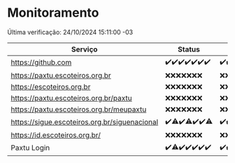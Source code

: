 # Monitoramento

Última verificação: 24/10/2024 15:11:00 -03

|Serviço|Status|Últimas 24h|
|---|---|---|
|https://github.com|<span title="2024-10-17: OK=23">✔️</span><span title="2024-10-18: OK=23">✔️</span><span title="2024-10-19: OK=23">✔️</span><span title="2024-10-20: OK=23">✔️</span><span title="2024-10-21: OK=23">✔️</span><span title="2024-10-22: OK=23">✔️</span><span title="2024-10-23: OK=18">✔️</span>|<span title="23/10/2024 16:06:00 -03 : 200">✔️</span><span title="23/10/2024 17:09:00 -03 : 200">✔️</span><span title="23/10/2024 18:07:00 -03 : 200">✔️</span><span title="23/10/2024 19:07:00 -03 : 200">✔️</span><span title="23/10/2024 20:08:00 -03 : 200">✔️</span><span title="23/10/2024 21:40:00 -03 : 200">✔️</span><span title="23/10/2024 23:10:00 -03 : 200">✔️</span><span title="24/10/2024 00:14:00 -03 : 200">✔️</span><span title="24/10/2024 01:10:00 -03 : 200">✔️</span><span title="24/10/2024 02:08:00 -03 : 200">✔️</span><span title="24/10/2024 03:12:00 -03 : 200">✔️</span><span title="24/10/2024 04:08:00 -03 : 200">✔️</span><span title="24/10/2024 05:11:00 -03 : 200">✔️</span><span title="24/10/2024 06:08:00 -03 : 200">✔️</span><span title="24/10/2024 07:08:00 -03 : 200">✔️</span><span title="24/10/2024 08:07:00 -03 : 200">✔️</span><span title="24/10/2024 09:15:00 -03 : 200">✔️</span><span title="24/10/2024 10:17:00 -03 : 200">✔️</span><span title="24/10/2024 11:08:00 -03 : 200">✔️</span><span title="24/10/2024 12:08:00 -03 : 200">✔️</span><span title="24/10/2024 13:10:00 -03 : 200">✔️</span><span title="24/10/2024 14:07:00 -03 : 200">✔️</span><span title="24/10/2024 15:11:00 -03 : 200">✔️</span>|
|https://paxtu.escoteiros.org.br|<span title="2024-10-17: Falhas=23">❌</span><span title="2024-10-18: Falhas=23">❌</span><span title="2024-10-19: Falhas=23">❌</span><span title="2024-10-20: Falhas=23">❌</span><span title="2024-10-21: Falhas=23">❌</span><span title="2024-10-22: Falhas=23">❌</span><span title="2024-10-23: Falhas=18">❌</span>|<span title="23/10/2024 16:06:00 -03 : 403">❌</span><span title="23/10/2024 17:09:00 -03 : 403">❌</span><span title="23/10/2024 18:07:00 -03 : 403">❌</span><span title="23/10/2024 19:07:00 -03 : 403">❌</span><span title="23/10/2024 20:08:00 -03 : 403">❌</span><span title="23/10/2024 21:40:00 -03 : 403">❌</span><span title="23/10/2024 23:10:00 -03 : 403">❌</span><span title="24/10/2024 00:14:00 -03 : 403">❌</span><span title="24/10/2024 01:10:00 -03 : 403">❌</span><span title="24/10/2024 02:08:00 -03 : 403">❌</span><span title="24/10/2024 03:12:00 -03 : 403">❌</span><span title="24/10/2024 04:08:00 -03 : 403">❌</span><span title="24/10/2024 05:11:00 -03 : 403">❌</span><span title="24/10/2024 06:08:00 -03 : 403">❌</span><span title="24/10/2024 07:08:00 -03 : 403">❌</span><span title="24/10/2024 08:07:00 -03 : 403">❌</span><span title="24/10/2024 09:15:00 -03 : 403">❌</span><span title="24/10/2024 10:17:00 -03 : 403">❌</span><span title="24/10/2024 11:08:00 -03 : 403">❌</span><span title="24/10/2024 12:08:00 -03 : 403">❌</span><span title="24/10/2024 13:10:00 -03 : 403">❌</span><span title="24/10/2024 14:07:00 -03 : 403">❌</span><span title="24/10/2024 15:11:00 -03 : 403">❌</span>|
|https://escoteiros.org.br|<span title="2024-10-17: Falhas=23">❌</span><span title="2024-10-18: Falhas=23">❌</span><span title="2024-10-19: Falhas=23">❌</span><span title="2024-10-20: Falhas=23">❌</span><span title="2024-10-21: Falhas=23">❌</span><span title="2024-10-22: Falhas=23">❌</span><span title="2024-10-23: Falhas=18">❌</span>|<span title="23/10/2024 16:06:00 -03 : 403">❌</span><span title="23/10/2024 17:09:00 -03 : 403">❌</span><span title="23/10/2024 18:07:00 -03 : 403">❌</span><span title="23/10/2024 19:07:00 -03 : 403">❌</span><span title="23/10/2024 20:08:00 -03 : 403">❌</span><span title="23/10/2024 21:40:00 -03 : 403">❌</span><span title="23/10/2024 23:10:00 -03 : 403">❌</span><span title="24/10/2024 00:14:00 -03 : 403">❌</span><span title="24/10/2024 01:10:00 -03 : 403">❌</span><span title="24/10/2024 02:08:00 -03 : 403">❌</span><span title="24/10/2024 03:12:00 -03 : 403">❌</span><span title="24/10/2024 04:08:00 -03 : 403">❌</span><span title="24/10/2024 05:11:00 -03 : 403">❌</span><span title="24/10/2024 06:08:00 -03 : 403">❌</span><span title="24/10/2024 07:08:00 -03 : 403">❌</span><span title="24/10/2024 08:07:00 -03 : 403">❌</span><span title="24/10/2024 09:15:00 -03 : 403">❌</span><span title="24/10/2024 10:17:00 -03 : 403">❌</span><span title="24/10/2024 11:08:00 -03 : 403">❌</span><span title="24/10/2024 12:08:00 -03 : 403">❌</span><span title="24/10/2024 13:10:00 -03 : 403">❌</span><span title="24/10/2024 14:07:00 -03 : 403">❌</span><span title="24/10/2024 15:11:00 -03 : 403">❌</span>|
|https://paxtu.escoteiros.org.br/paxtu|<span title="2024-10-17: Falhas=23">❌</span><span title="2024-10-18: Falhas=23">❌</span><span title="2024-10-19: Falhas=23">❌</span><span title="2024-10-20: Falhas=23">❌</span><span title="2024-10-21: Falhas=23">❌</span><span title="2024-10-22: Falhas=23">❌</span><span title="2024-10-23: Falhas=18">❌</span>|<span title="23/10/2024 16:06:00 -03 : 403">❌</span><span title="23/10/2024 17:09:00 -03 : 403">❌</span><span title="23/10/2024 18:07:00 -03 : 403">❌</span><span title="23/10/2024 19:07:00 -03 : 403">❌</span><span title="23/10/2024 20:08:00 -03 : 403">❌</span><span title="23/10/2024 21:40:00 -03 : 403">❌</span><span title="23/10/2024 23:10:00 -03 : 403">❌</span><span title="24/10/2024 00:14:00 -03 : 403">❌</span><span title="24/10/2024 01:10:00 -03 : 403">❌</span><span title="24/10/2024 02:08:00 -03 : 403">❌</span><span title="24/10/2024 03:12:00 -03 : 403">❌</span><span title="24/10/2024 04:08:00 -03 : 403">❌</span><span title="24/10/2024 05:11:00 -03 : 403">❌</span><span title="24/10/2024 06:08:00 -03 : 403">❌</span><span title="24/10/2024 07:08:00 -03 : 403">❌</span><span title="24/10/2024 08:07:00 -03 : 403">❌</span><span title="24/10/2024 09:15:00 -03 : 403">❌</span><span title="24/10/2024 10:17:00 -03 : 403">❌</span><span title="24/10/2024 11:08:00 -03 : 403">❌</span><span title="24/10/2024 12:08:00 -03 : 403">❌</span><span title="24/10/2024 13:10:00 -03 : 403">❌</span><span title="24/10/2024 14:07:00 -03 : 403">❌</span><span title="24/10/2024 15:11:00 -03 : 403">❌</span>|
|https://paxtu.escoteiros.org.br/meupaxtu|<span title="2024-10-17: Falhas=23">❌</span><span title="2024-10-18: Falhas=23">❌</span><span title="2024-10-19: Falhas=23">❌</span><span title="2024-10-20: Falhas=23">❌</span><span title="2024-10-21: Falhas=23">❌</span><span title="2024-10-22: Falhas=23">❌</span><span title="2024-10-23: Falhas=18">❌</span>|<span title="23/10/2024 16:06:00 -03 : 403">❌</span><span title="23/10/2024 17:09:00 -03 : 403">❌</span><span title="23/10/2024 18:07:00 -03 : 403">❌</span><span title="23/10/2024 19:07:00 -03 : 403">❌</span><span title="23/10/2024 20:08:00 -03 : 403">❌</span><span title="23/10/2024 21:40:00 -03 : 403">❌</span><span title="23/10/2024 23:10:00 -03 : 403">❌</span><span title="24/10/2024 00:14:00 -03 : 403">❌</span><span title="24/10/2024 01:10:00 -03 : 403">❌</span><span title="24/10/2024 02:08:00 -03 : 403">❌</span><span title="24/10/2024 03:12:00 -03 : 403">❌</span><span title="24/10/2024 04:08:00 -03 : 403">❌</span><span title="24/10/2024 05:11:00 -03 : 403">❌</span><span title="24/10/2024 06:08:00 -03 : 403">❌</span><span title="24/10/2024 07:08:00 -03 : 403">❌</span><span title="24/10/2024 08:07:00 -03 : 403">❌</span><span title="24/10/2024 09:15:00 -03 : 403">❌</span><span title="24/10/2024 10:17:00 -03 : 403">❌</span><span title="24/10/2024 11:08:00 -03 : 403">❌</span><span title="24/10/2024 12:08:00 -03 : 403">❌</span><span title="24/10/2024 13:10:00 -03 : 403">❌</span><span title="24/10/2024 14:07:00 -03 : 403">❌</span><span title="24/10/2024 15:11:00 -03 : 403">❌</span>|
|https://sigue.escoteiros.org.br/siguenacional|<span title="2024-10-17: OK=23">✔️</span><span title="2024-10-18: OK=18, Falhas=5">⚠️</span><span title="2024-10-19: OK=23">✔️</span><span title="2024-10-20: OK=22, Falhas=1">⚠️</span><span title="2024-10-21: OK=23">✔️</span><span title="2024-10-22: OK=23">✔️</span><span title="2024-10-23: OK=17, Falhas=1">⚠️</span>|<span title="23/10/2024 16:06:00 -03 : 200">✔️</span><span title="23/10/2024 17:09:00 -03 : 200">✔️</span><span title="23/10/2024 18:07:00 -03 : 200">✔️</span><span title="23/10/2024 19:07:00 -03 : 200">✔️</span><span title="23/10/2024 20:08:00 -03 : 200">✔️</span><span title="23/10/2024 21:40:00 -03 : 200">✔️</span><span title="23/10/2024 23:10:00 -03 : 200">✔️</span><span title="24/10/2024 00:14:00 -03 : 200">✔️</span><span title="24/10/2024 01:10:00 -03 : 200">✔️</span><span title="24/10/2024 02:08:00 -03 : 200">✔️</span><span title="24/10/2024 03:12:00 -03 : 200">✔️</span><span title="24/10/2024 04:08:00 -03 : 200">✔️</span><span title="24/10/2024 05:11:00 -03 : 200">✔️</span><span title="24/10/2024 06:08:00 -03 : 200">✔️</span><span title="24/10/2024 07:08:00 -03 : 200">✔️</span><span title="24/10/2024 08:07:00 -03 : 200">✔️</span><span title="24/10/2024 09:15:00 -03 : 200">✔️</span><span title="24/10/2024 10:17:00 -03 : 200">✔️</span><span title="24/10/2024 11:08:00 -03 : 200">✔️</span><span title="24/10/2024 12:08:00 -03 : 200">✔️</span><span title="24/10/2024 13:10:00 -03 : 200">✔️</span><span title="24/10/2024 14:07:00 -03 : 200">✔️</span><span title="24/10/2024 15:11:00 -03 : 200">✔️</span>|
|https://id.escoteiros.org.br/|<span title="2024-10-17: Falhas=23">❌</span><span title="2024-10-18: Falhas=23">❌</span><span title="2024-10-19: Falhas=23">❌</span><span title="2024-10-20: Falhas=23">❌</span><span title="2024-10-21: Falhas=23">❌</span><span title="2024-10-22: Falhas=23">❌</span><span title="2024-10-23: Falhas=18">❌</span>|<span title="23/10/2024 16:06:00 -03 : 403">❌</span><span title="23/10/2024 17:09:00 -03 : 403">❌</span><span title="23/10/2024 18:07:00 -03 : 403">❌</span><span title="23/10/2024 19:07:00 -03 : 403">❌</span><span title="23/10/2024 20:08:00 -03 : 403">❌</span><span title="23/10/2024 21:40:00 -03 : 403">❌</span><span title="23/10/2024 23:10:00 -03 : 403">❌</span><span title="24/10/2024 00:14:00 -03 : 403">❌</span><span title="24/10/2024 01:10:00 -03 : 403">❌</span><span title="24/10/2024 02:08:00 -03 : 403">❌</span><span title="24/10/2024 03:12:00 -03 : 403">❌</span><span title="24/10/2024 04:08:00 -03 : 403">❌</span><span title="24/10/2024 05:11:00 -03 : 403">❌</span><span title="24/10/2024 06:08:00 -03 : 403">❌</span><span title="24/10/2024 07:08:00 -03 : 403">❌</span><span title="24/10/2024 08:07:00 -03 : 403">❌</span><span title="24/10/2024 09:15:00 -03 : 403">❌</span><span title="24/10/2024 10:17:00 -03 : 403">❌</span><span title="24/10/2024 11:08:00 -03 : 403">❌</span><span title="24/10/2024 12:08:00 -03 : 403">❌</span><span title="24/10/2024 13:10:00 -03 : 403">❌</span><span title="24/10/2024 14:07:00 -03 : 403">❌</span><span title="24/10/2024 15:11:00 -03 : 403">❌</span>|
|Paxtu Login|<span title="2024-10-17: OK=23">✔️</span><span title="2024-10-18: OK=21, Falhas=2">⚠️</span><span title="2024-10-19: OK=23">✔️</span><span title="2024-10-20: OK=23">✔️</span><span title="2024-10-21: OK=23">✔️</span><span title="2024-10-22: OK=23">✔️</span><span title="2024-10-23: OK=18">✔️</span>|<span title="23/10/2024 16:06:00 -03 : 200">✔️</span><span title="23/10/2024 17:09:00 -03 : 200">✔️</span><span title="23/10/2024 18:07:00 -03 : 200">✔️</span><span title="23/10/2024 19:07:00 -03 : 200">✔️</span><span title="23/10/2024 20:08:00 -03 : 200">✔️</span><span title="23/10/2024 21:40:00 -03 : 200">✔️</span><span title="23/10/2024 23:10:00 -03 : 200">✔️</span><span title="24/10/2024 00:14:00 -03 : 200">✔️</span><span title="24/10/2024 01:10:00 -03 : 200">✔️</span><span title="24/10/2024 02:08:00 -03 : 200">✔️</span><span title="24/10/2024 03:12:00 -03 : 200">✔️</span><span title="24/10/2024 04:08:00 -03 : 200">✔️</span><span title="24/10/2024 05:11:00 -03 : 200">✔️</span><span title="24/10/2024 06:08:00 -03 : 200">✔️</span><span title="24/10/2024 07:08:00 -03 : 200">✔️</span><span title="24/10/2024 08:07:00 -03 : 200">✔️</span><span title="24/10/2024 09:15:00 -03 : 200">✔️</span><span title="24/10/2024 10:17:00 -03 : 200">✔️</span><span title="24/10/2024 11:08:00 -03 : 200">✔️</span><span title="24/10/2024 12:08:00 -03 : 200">✔️</span><span title="24/10/2024 13:10:00 -03 : 200">✔️</span><span title="24/10/2024 14:07:00 -03 : 200">✔️</span><span title="24/10/2024 15:11:00 -03 : 200">✔️</span>|
